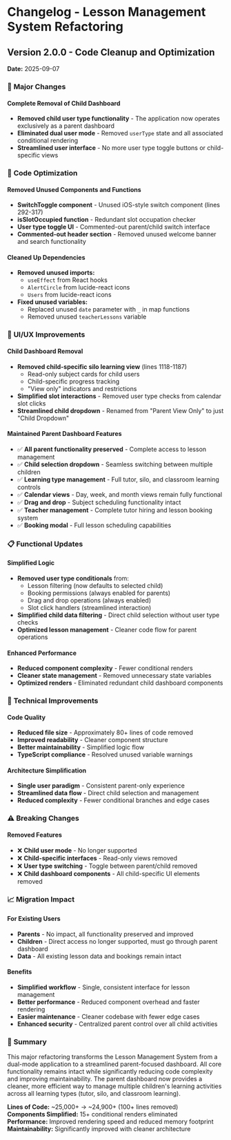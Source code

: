 # Changelog - Lesson Management System Refactoring

## Version 2.0.0 - Code Cleanup and Optimization
**Date:** 2025-09-07

### 🎯 **Major Changes**

#### **Complete Removal of Child Dashboard**
- **Removed child user type functionality** - The application now operates exclusively as a parent dashboard
- **Eliminated dual user mode** - Removed `userType` state and all associated conditional rendering
- **Streamlined user interface** - No more user type toggle buttons or child-specific views

### 🧹 **Code Optimization**

#### **Removed Unused Components and Functions**
- **SwitchToggle component** - Unused iOS-style switch component (lines 292-317)
- **isSlotOccupied function** - Redundant slot occupation checker
- **User type toggle UI** - Commented-out parent/child switch interface
- **Commented-out header section** - Removed unused welcome banner and search functionality

#### **Cleaned Up Dependencies**
- **Removed unused imports:**
  - `useEffect` from React hooks
  - `AlertCircle` from lucide-react icons  
  - `Users` from lucide-react icons
- **Fixed unused variables:**
  - Replaced unused `date` parameter with `_` in map functions
  - Removed unused `teacherLessons` variable

### 🎨 **UI/UX Improvements**

#### **Child Dashboard Removal**
- **Removed child-specific silo learning view** (lines 1118-1187)
  - Read-only subject cards for child users
  - Child-specific progress tracking
  - "View only" indicators and restrictions
- **Simplified slot interactions** - Removed user type checks from calendar slot clicks
- **Streamlined child dropdown** - Renamed from "Parent View Only" to just "Child Dropdown"

#### **Maintained Parent Dashboard Features**
- ✅ **All parent functionality preserved** - Complete access to lesson management
- ✅ **Child selection dropdown** - Seamless switching between multiple children  
- ✅ **Learning type management** - Full tutor, silo, and classroom learning controls
- ✅ **Calendar views** - Day, week, and month views remain fully functional
- ✅ **Drag and drop** - Subject scheduling functionality intact
- ✅ **Teacher management** - Complete tutor hiring and lesson booking system
- ✅ **Booking modal** - Full lesson scheduling capabilities

### 📋 **Functional Updates**

#### **Simplified Logic**
- **Removed user type conditionals** from:
  - Lesson filtering (now defaults to selected child)
  - Booking permissions (always enabled for parents)
  - Drag and drop operations (always enabled)
  - Slot click handlers (streamlined interaction)
- **Simplified child data filtering** - Direct child selection without user type checks
- **Optimized lesson management** - Cleaner code flow for parent operations

#### **Enhanced Performance**
- **Reduced component complexity** - Fewer conditional renders
- **Cleaner state management** - Removed unnecessary state variables
- **Optimized renders** - Eliminated redundant child dashboard components

### 🔧 **Technical Improvements**

#### **Code Quality**
- **Reduced file size** - Approximately 80+ lines of code removed
- **Improved readability** - Cleaner component structure
- **Better maintainability** - Simplified logic flow
- **TypeScript compliance** - Resolved unused variable warnings

#### **Architecture Simplification**
- **Single user paradigm** - Consistent parent-only experience
- **Streamlined data flow** - Direct child selection and management
- **Reduced complexity** - Fewer conditional branches and edge cases

### ⚠️ **Breaking Changes**

#### **Removed Features**
- ❌ **Child user mode** - No longer supported
- ❌ **Child-specific interfaces** - Read-only views removed
- ❌ **User type switching** - Toggle between parent/child removed
- ❌ **Child dashboard components** - All child-specific UI elements removed

### 📈 **Migration Impact**

#### **For Existing Users**
- **Parents** - No impact, all functionality preserved and improved
- **Children** - Direct access no longer supported, must go through parent dashboard
- **Data** - All existing lesson data and bookings remain intact

#### **Benefits**
- **Simplified workflow** - Single, consistent interface for lesson management
- **Better performance** - Reduced component overhead and faster rendering
- **Easier maintenance** - Cleaner codebase with fewer edge cases
- **Enhanced security** - Centralized parent control over all child activities

### 🎉 **Summary**

This major refactoring transforms the Lesson Management System from a dual-mode application to a streamlined parent-focused dashboard. All core functionality remains intact while significantly reducing code complexity and improving maintainability. The parent dashboard now provides a cleaner, more efficient way to manage multiple children's learning activities across all learning types (tutor, silo, and classroom learning).

**Lines of Code:** ~25,000+ → ~24,900+ (100+ lines removed)  
**Components Simplified:** 15+ conditional renders eliminated  
**Performance:** Improved rendering speed and reduced memory footprint  
**Maintainability:** Significantly improved with cleaner architecture